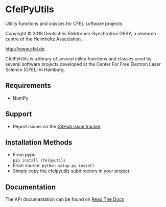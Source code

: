 CfelPyUtils
===========

Utility functions and classes for CFEL software projects

Copyright © 2018 Deutsches Elektronen-Synchrotron DESY,
                 a research centre of the Helmholtz Association.

<http://www.cfel.de>

CfelPyUtils is a library of several utility functions and classes used
by several software projects developed at the Center For Free Electron
Laser Science (CFEL) in Hamburg.

Requirements
------------

  * NumPy

Support
-------
  
  * Report issues on the [GitHub issue tracker](https://github.com/ondateam/cfelpyutils/issues)


Installation Methods
--------------------

  * From pypi:  
        `pip install cfelpyutils`
  * From source:
        `python setup.py install`
  * Simply copy the cfelpyutils subdirectory in your project. 

Documentation
-------------

The API documentation can be found on [Read The Docs](https://cfelpyutils.readthedocs.io/en/latest)
